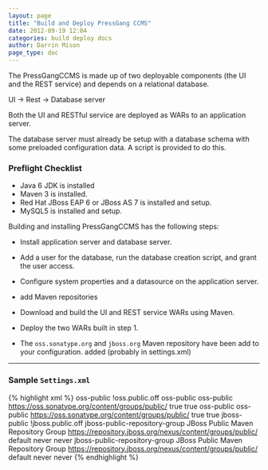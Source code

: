 ```yaml
---
layout: page
title: "Build and Deploy PressGang CCMS"
date: 2012-09-19 12:04
categories: build deploy docs 
author: Darrin Mison
page_type: doc
---
```


The PressGangCCMS is made up of two deployable components (the UI and the REST service) and depends on a relational database.  

UI -> Rest -> Database server

Both the UI and RESTful service are deployed as WARs to an application server.  

The database server must already be setup with a database schema with some preloaded configuration data.  A script is provided to do this.

### Preflight Checklist

* Java 6 JDK is installed
* Maven 3 is installed.
* Red Hat JBoss EAP 6 or JBoss AS 7 is installed and setup.
* MySQL5 is installed and setup.


Building and installing PressGangCCMS has the following steps:

* Install application server and database server.
* Add a user for the database, run the database creation script, and grant the user access.
* Configure system properties and a datasource on the application server.
* add Maven repositories 
* Download and build the UI and REST service WARs using Maven.
* Deploy the two WARs built in step 1.



* The `oss.sonatype.org` and `jboss.org` Maven repository have been add to your configuration. added (probably in settings.xml)


---

### Sample `Settings.xml`

{% highlight xml %}
<settings xmlns="http://maven.apache.org/SETTINGS/1.0.0" xmlns:xsi="http://www.w3.org/2001/XMLSchema-instance" xsi:schemaLocation="http://maven.apache.org/SETTINGS/1.0.0 http://maven.apache.org/xsd/settings-1.0.0.xsd">
  <profiles>
        <profile>
            <id>oss-public</id>
            <activation>
                <property>
                    <name>!oss.public.off</name>
                </property>
            </activation>
            <repositories>
                <repository>
                    <id>oss-public</id>
                    <name>oss-public</name>
                    <url>https://oss.sonatype.org/content/groups/public/</url>
                    <releases>
                        <enabled>true</enabled>
                    </releases>
                    <snapshots>
                        <enabled>true</enabled>
                    </snapshots>
                </repository>
            </repositories>
            <pluginRepositories>
                <pluginRepository>
                    <id>oss-public</id>
                    <name>oss-public</name>
                    <url>https://oss.sonatype.org/content/groups/public/</url>
                    <releases>
                        <enabled>true</enabled>
                    </releases>
                    <snapshots>
                        <enabled>true</enabled>
                    </snapshots>
                </pluginRepository>
            </pluginRepositories>
        </profile>
        <profile>
            <id>jboss-public</id>
            <activation>
                <property>
                    <name>!jboss.public.off</name>
                </property>
            </activation>
            <repositories>
                <repository>
                    <id>jboss-public-repository-group</id>
                    <name>JBoss Public Maven Repository Group</name>
                    <url>https://repository.jboss.org/nexus/content/groups/public/</url>
                    <layout>default</layout>
                    <releases>
                        <updatePolicy>never</updatePolicy>
                    </releases>
                    <snapshots>
                        <updatePolicy>never</updatePolicy>
                    </snapshots>
                </repository>
            </repositories>
            <pluginRepositories>
                <pluginRepository>
                    <id>jboss-public-repository-group</id>
                    <name>JBoss Public Maven Repository Group</name>
                    <url>https://repository.jboss.org/nexus/content/groups/public/</url>
                    <layout>default</layout>
                    <releases>
                        <updatePolicy>never</updatePolicy>
                    </releases>
                    <snapshots>
                        <updatePolicy>never</updatePolicy>
                    </snapshots>
                </pluginRepository>
            </pluginRepositories>
        </profile>
    </profiles>
</settings>
{% endhighlight %}
